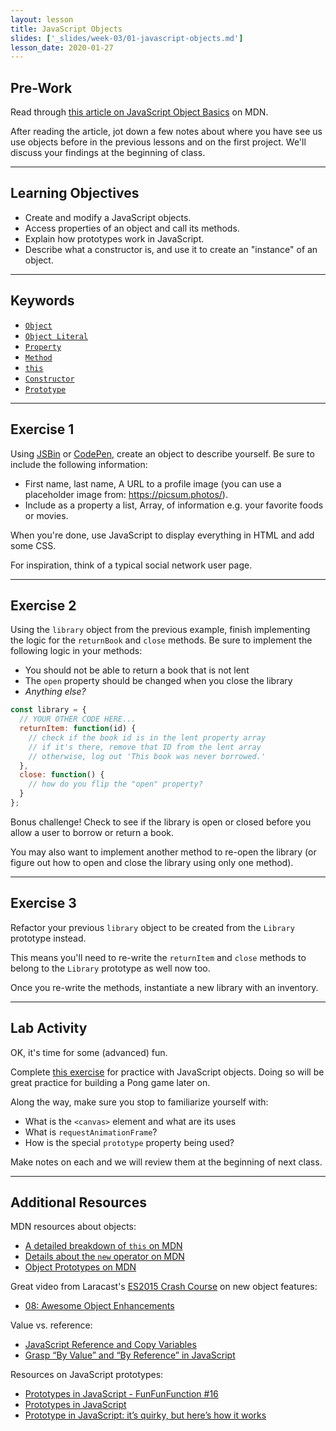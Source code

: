 ```yaml
---
layout: lesson
title: JavaScript Objects
slides: ['_slides/week-03/01-javascript-objects.md']
lesson_date: 2020-01-27
---
```


## Pre-Work

Read through [this article on JavaScript Object Basics](https://developer.mozilla.org/en-US/docs/Learn/JavaScript/Objects/Basics) on MDN.

After reading the article, jot down a few notes about where you have see us use objects before in the previous lessons and on the first project. We'll discuss your findings at the beginning of class.

---

## Learning Objectives

- Create and modify a JavaScript objects.
- Access properties of an object and call its methods.
- Explain how prototypes work in JavaScript.
- Describe what a constructor is, and use it to create an "instance" of an object.

---

## Keywords

- [`Object`](https://developer.mozilla.org/en-US/docs/Web/JavaScript/Reference/Global_Objects/Object)
- [`Object Literal`](https://developer.mozilla.org/en-US/docs/Web/JavaScript/Guide/Grammar_and_types#Object_literals)
- [`Property`](https://developer.mozilla.org/en-US/docs/Web/JavaScript/Reference/Operators/Property_accessors)
- [`Method`](https://developer.mozilla.org/en-US/docs/Web/JavaScript/Reference/Functions/Method_definitions)
- [`this`](https://developer.mozilla.org/en-US/docs/Web/JavaScript/Reference/Operators/this)
- [`Constructor`](https://developer.mozilla.org/en-US/docs/Web/JavaScript/Reference/Global_Objects/Object/constructor)
- [`Prototype`](https://developer.mozilla.org/en-US/docs/Web/JavaScript/Reference/Global_Objects/Object/prototype)

---

## Exercise 1

Using [JSBin](https://jsbin.com/?html,css,js,output) or [CodePen](https://codepen.io), create an object to describe yourself. Be sure to include the following information:

- First name, last name, A URL to a profile image (you can use a placeholder image from: https://picsum.photos/).
- Include as a property a list, Array, of information e.g. your favorite foods or movies.

When you're done, use JavaScript to display everything in HTML and add some CSS.

For inspiration, think of a typical social network user page.

---

## Exercise 2

Using the `library` object from the previous example, finish implementing the logic for the `returnBook` and `close` methods.
Be sure to implement the following logic in your methods:

- You should not be able to return a book that is not lent
- The `open` property should be changed when you close the library
- _Anything else?_

```js
const library = {
  // YOUR OTHER CODE HERE...
  returnItem: function(id) {
    // check if the book id is in the lent property array
    // if it's there, remove that ID from the lent array
    // otherwise, log out 'This book was never borrowed.'
  },
  close: function() {
    // how do you flip the "open" property?
  }
};
```

Bonus challenge! Check to see if the library is open or closed before you allow a user to borrow or return a book.

You may also want to implement another method to re-open the library (or figure out how to open and close the library using only one method).

---

## Exercise 3

Refactor your previous `library` object to be created from the `Library` prototype instead.

This means you'll need to re-write the `returnItem` and `close` methods to belong to the `Library` prototype as well now too.

Once you re-write the methods, instantiate a new library with an inventory.

---

## Lab Activity

OK, it's time for some (advanced) fun.

Complete [this exercise](https://developer.mozilla.org/en-US/docs/Learn/JavaScript/Objects/Object_building_practice) for practice with
JavaScript objects. Doing so will be great practice for building a Pong game later on.

Along the way, make sure you stop to familiarize yourself with:

- What is the `<canvas>` element and what are its uses
- What is `requestAnimationFrame`?
- How is the special `prototype` property being used?

Make notes on each and we will review them at the beginning of next class.

---

## Additional Resources

MDN resources about objects:

- [A detailed breakdown of `this` on MDN](https://developer.mozilla.org/en-US/docs/Web/JavaScript/Reference/Operators/this)
- [Details about the `new` operator on MDN](https://developer.mozilla.org/en-US/docs/Web/JavaScript/Reference/Operators/new)
- [Object Prototypes on MDN](https://developer.mozilla.org/en-US/docs/Web/JavaScript/Reference/Global_Objects/Object/prototype#Examples)

Great video from Laracast's [ES2015 Crash Course](https://laracasts.com/series/es6-cliffsnotes) on new object features:

- [08: Awesome Object Enhancements](https://laracasts.com/series/es6-cliffsnotes/episodes/8)

Value vs. reference:

- [JavaScript Reference and Copy Variables](https://hackernoon.com/javascript-reference-and-copy-variables-b0103074fdf0)
- [Grasp “By Value” and “By Reference” in JavaScript](https://hackernoon.com/grasp-by-value-and-by-reference-in-javascript-7ed75efa1293)

Resources on JavaScript prototypes:

- [Prototypes in JavaScript - FunFunFunction #16](https://www.youtube.com/watch?v=riDVvXZ_Kb4)
- [Prototypes in JavaScript](https://hackernoon.com/prototypes-in-javascript-5bba2990e04b)
- [Prototype in JavaScript: it’s quirky, but here’s how it works](https://medium.freecodecamp.org/prototype-in-js-busted-5547ec68872)
